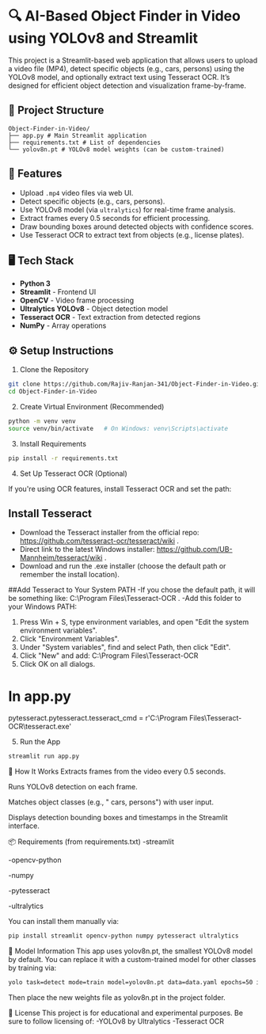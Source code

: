 # 🔍 AI-Based Object Finder in Video using YOLOv8 and Streamlit

This project is a Streamlit-based web application that allows users to upload a video file (MP4), detect specific objects (e.g.,  cars, persons) using the YOLOv8 model, and optionally extract text using Tesseract OCR. It’s designed for efficient object detection and visualization frame-by-frame.


## 📁 Project Structure
```
Object-Finder-in-Video/
├── app.py # Main Streamlit application
├── requirements.txt # List of dependencies
└── yolov8n.pt # YOLOv8 model weights (can be custom-trained)
```

## 🎯 Features

- Upload `.mp4` video files via web UI.
- Detect specific objects (e.g., cars, persons).
- Use YOLOv8 model (via `ultralytics`) for real-time frame analysis.
- Extract frames every 0.5 seconds for efficient processing.
- Draw bounding boxes around detected objects with confidence scores.
- Use Tesseract OCR to extract text from objects (e.g., license plates).

## 🖥️ Tech Stack

- **Python 3**
- **Streamlit** - Frontend UI
- **OpenCV** - Video frame processing
- **Ultralytics YOLOv8** - Object detection model
- **Tesseract OCR** - Text extraction from detected regions
- **NumPy** - Array operations

## ⚙️ Setup Instructions

1. Clone the Repository

```bash
git clone https://github.com/Rajiv-Ranjan-341/Object-Finder-in-Video.git
cd Object-Finder-in-Video
```

2. Create Virtual Environment (Recommended)
   
```bash
python -m venv venv
source venv/bin/activate   # On Windows: venv\Scripts\activate
```

3. Install Requirements
   
```bash
pip install -r requirements.txt
```

4. Set Up Tesseract OCR (Optional)
   
If you're using OCR features, install Tesseract OCR and set the path:

## Install Tesseract
- Download the Tesseract installer from the official repo:
https://github.com/tesseract-ocr/tesseract/wiki .
- Direct link to the latest Windows installer:
https://github.com/UB-Mannheim/tesseract/wiki . 
- Download and run the .exe installer (choose the default path or remember the install location).

##Add Tesseract to Your System PATH
-If you chose the default path, it will be something like:
C:\Program Files\Tesseract-OCR .
-Add this folder to your Windows PATH:
1. Press Win + S, type environment variables, and open "Edit the system environment variables".
2. Click "Environment Variables".
3. Under "System variables", find and select Path, then click "Edit".
4. Click "New" and add:
    C:\Program Files\Tesseract-OCR
5. Click OK on all dialogs.

# In app.py
pytesseract.pytesseract.tesseract_cmd = r'C:\\Program Files\\Tesseract-OCR\\tesseract.exe'

5. Run the App
   
```bash
streamlit run app.py
```

🧪 How It Works
Extracts frames from the video every 0.5 seconds.

Runs YOLOv8 detection on each frame.

Matches object classes (e.g., " cars, persons") with user input.

Displays detection bounding boxes and timestamps in the Streamlit interface.

📦 Requirements (from requirements.txt)
-streamlit

-opencv-python

-numpy

-pytesseract

-ultralytics

You can install them manually via:

```bash
pip install streamlit opencv-python numpy pytesseract ultralytics
```
🧠 Model Information
This app uses yolov8n.pt, the smallest YOLOv8 model by default. You can replace it with a custom-trained model for other classes by training via:

```bash
yolo task=detect mode=train model=yolov8n.pt data=data.yaml epochs=50 imgsz=640
```
Then place the new weights file as yolov8n.pt in the project folder.


📄 License
This project is for educational and experimental purposes. Be sure to follow licensing of:
-YOLOv8 by Ultralytics
-Tesseract OCR

